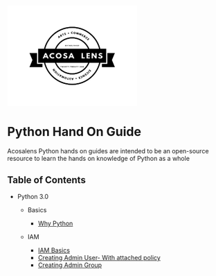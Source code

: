 [<img alt="acosalens" width="300px" src="https://github.com/jindalvishal09/AWS/blob/main/Resources/other/Acosa_logo.png" />](https://acosalens.com)

# Python Hand On Guide
Acosalens Python hands on guides are intended to be an open-source resource to learn the hands on knowledge of Python as a whole

## Table of Contents

* Python 3.0
  * Basics
    * [Why Python](Account/00_Account_Basics.md)
  
  * IAM
    * [IAM Basics](Identity_and_Access_Management(IAM)/00_IAM_Basics.md)
    * [Creating Admin User- With attached policy](Identity_and_Access_Management(IAM)/01_Creating_adminuser_with_policy.md)
    * [Creating Admin Group](Identity_and_Access_Management(IAM)/02_Creating_admin_group.md)
